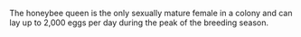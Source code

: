 The honeybee queen is the only sexually mature female in a colony and can lay up to 2,000 eggs per day during the peak of the breeding season.
